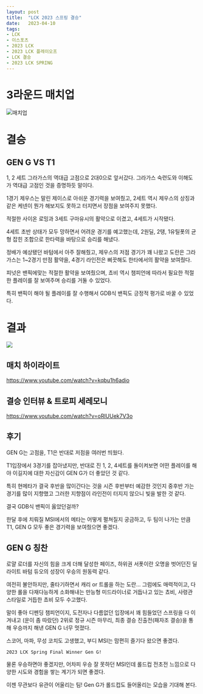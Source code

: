 ```yaml
---
layout: post
title:  "LCK 2023 스프링 결승"
date:   2023-04-10
tags:
- LCK
- 이스포츠
- 2023 LCK
- 2023 LCK 플레이오프
- LCK 결승
- 2023 LCK SPRING
---
```


# 3라운드 매치업

![매치업](../fan/img/2023/lck/spring_r4_final.png)

#  결승

## GEN G VS T1

1, 2 세트 그라가스의 역대급 고점으로 2대0으로 앞서갔다.
그라가스 숙련도와 이해도가 역대급 고점인 것을 증명하듯 말이다.

1경기 제우스는 말린 제이스로 아쉬운 경기력을 보여줬고, 2세트 역시  제우스의 상징과 같은 케넨이 뭔가 해보지도 못하고 터지면서 장점을 보여주지 못했다.

적절한 사이온 로밍과 3세트 구마유시의 활약으로 이겼고, 4세트가 시작됐다.

4세트 초반 상태가 모두 망하면서 어려운 경기를 예고했는데, 2원딜, 2탱, 1유틸폿의 균형 잡힌 조합으로 한타력을 바탕으로 승리를 해냈다.

정배가 예상됐던 바텀에서 아주 잘해줬고, 제우스의 저점 경기가 꽤 나왔고 도란은 그라가스는 1~2경기 만점 활약을, 4경기 라인전은 삐끗해도 한타에서의 활약을 보여줬다.

피넛은 밴픽에맞는 적절한 활약을 보여줬으며, 쵸비 역시 챔피언에 따라서 필요한 적절한 플레이를 잘 보여주며 승리를 거둘 수 있었다.

특히 밴픽이 해야 될 플레이를 잘 수행해서 GDB식 밴픽도 긍정적 평가로 바꿀 수 있었다.

# 결과

![](../fan/img/2023/lck/spring_final_winner_geng.png)

## 매치 하이라이트

https://www.youtube.com/watch?v=kqbu1h6adio

## 결승 인터뷰 & 트로피 세레모니

https://www.youtube.com/watch?v=oRlUUek7V3o

## 후기

GEN G는 고점을, T1은 반대로 저점을 여러번 띄웠다.

T1입장에서 3경기를 잡아냈지만, 반대로 진 1, 2, 4세트를 돌이켜보면 어떤 플레이를 해야 이길지에 대한 자신감이 GEN G가 더 좋았던 것 같다.

특히 현메타가 결국 후반을 많이간다는 것을 시즌 후반부터 예감한 것인지 중후반 가는 경기를 많이 지향했고 그러한 지향점이 라인전이 터지지 않으니 빛을 발한 것 같다.

결국 GDB식 밴픽이 옳았던걸까?

한달 후에 치뤄질 MSI에서의 메타는 어떻게 펼쳐질지 궁금하고, 두 팀이 나가는 만큼 T1, GEN G 모두 좋은 경기력을 보여줬으면 좋겠다.

## GEN G 칭찬

로얄 로더를 자신의 힘을 크게 더해 달성한 페이즈, 하위권 서폿이란 오명을 벗어던진 딜라이트 바텀 듀오의 성장이 우승의 원동력 같다.

여전히 불안하지만, 줄타기하면서 캐리 or 트롤을 하는 도란... 그럼에도 매력적이고, 다양한 롤을 다재다능하게 소화해내는 만능형 미드라이너로 거듭나고 있는 쵸비, 사령관 스타일로 거듭한 쵸비 모두 수고했다.

말이 좋아 디펜딩 챔피언이지, 도전자나 다름없던 입장에서 꽤 힘들었던 스프링을 다 이겨내고 (운이 좀 따랐던) 2위로 정규 시즌 마무리, 최종 결승 진출전(패자조 결승)을 통해 우승까지 해낸 GEN G 너무 멋졌다.

스코어, 마파, 무성 코치도 고생했고, 부디 MSI는 맘편히 즐기다 왔으면 좋겠다.

`2023 LCK Spring Final Winner Gen G!`

물론 우승하면야 좋겠지만, 어차피 우승 잘 못하던 MSI인데 롤드컵 전초전 느낌으로 다양한 시도와 경험을 쌓는 계기가 되면 좋겠다.

이젠 무관보다 유관이 어울리는 팀! Gen G가 롤드컵도 들어올리는 모습을 기대해 본다.